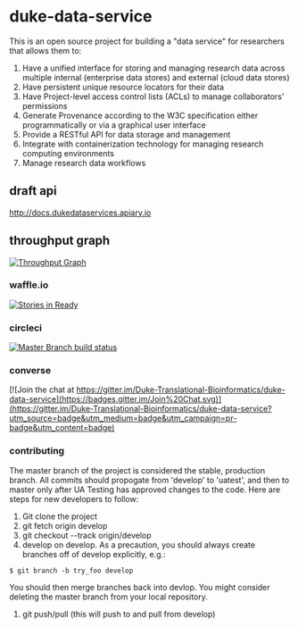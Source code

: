 # duke-data-service
This is an open source project for building a "data service" for researchers that allows them to:

1. Have a unified interface for storing and managing research data across multiple internal (enterprise data stores) and external (cloud data stores)
2. Have persistent unique resource locators for their data
3. Have Project-level access control lists (ACLs) to manage collaborators' permissions
3. Generate Provenance according to the W3C specification either programmatically or via a graphical user interface
4. Provide a RESTful API for data storage and management
5. Integrate with containerization technology for managing research computing environments
6. Manage research data workflows

## draft api
http://docs.dukedataservices.apiary.io

## throughput graph
[![Throughput Graph](https://graphs.waffle.io/duke-translational-bioinformatics/duke-data-service/throughput.svg)](https://waffle.io/duke-translational-bioinformatics/duke-data-service/metrics)

### waffle.io
[![Stories in Ready](https://badge.waffle.io/Duke-Translational-Bioinformatics/duke-data-service.png?label=ready&title=Ready)](https://waffle.io/Duke-Translational-Bioinformatics/duke-data-service)

### circleci
[![Master Branch build status](https://circleci.com/gh/Duke-Translational-Bioinformatics/duke-data-service/tree/develop.png?circle-token=:circle-token)](https://circleci.com/)

### converse
[![Join the chat at https://gitter.im/Duke-Translational-Bioinformatics/duke-data-service](https://badges.gitter.im/Join%20Chat.svg)](https://gitter.im/Duke-Translational-Bioinformatics/duke-data-service?utm_source=badge&utm_medium=badge&utm_campaign=pr-badge&utm_content=badge)


### contributing
The master branch of the project is considered the stable, production branch.
All commits should propogate from 'develop' to 'uatest', and then to master
only after UA Testing has approved changes to the code.
Here are steps for new developers to follow:

1. Git clone the project
1. git fetch origin develop
1. git checkout --track origin/develop
1. develop on develop.  As a precaution, you should always create
branches off of develop explicitly, e.g.:
  ```
  $ git branch -b try_foo develop
  ```
You should then merge branches back into devlop. You might consider
deleting the master branch from your local repository.
1. git push/pull (this will push to and pull from develop)
